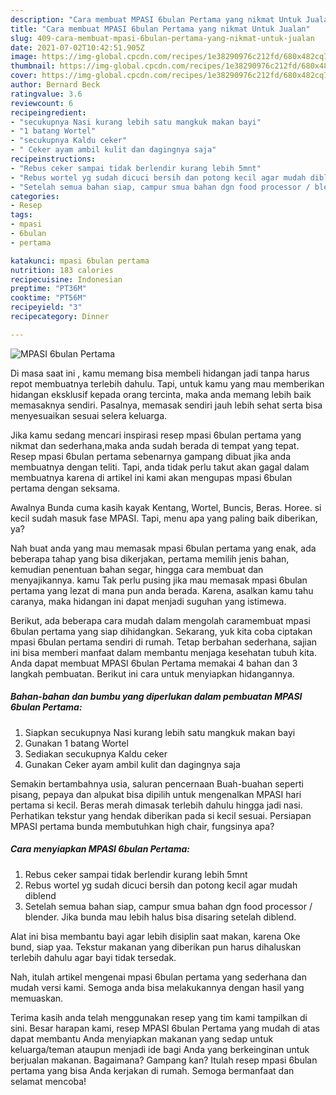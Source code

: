 ```yaml
---
description: "Cara membuat MPASI 6bulan Pertama yang nikmat Untuk Jualan"
title: "Cara membuat MPASI 6bulan Pertama yang nikmat Untuk Jualan"
slug: 409-cara-membuat-mpasi-6bulan-pertama-yang-nikmat-untuk-jualan
date: 2021-07-02T10:42:51.905Z
image: https://img-global.cpcdn.com/recipes/1e38290976c212fd/680x482cq70/mpasi-6bulan-pertama-foto-resep-utama.jpg
thumbnail: https://img-global.cpcdn.com/recipes/1e38290976c212fd/680x482cq70/mpasi-6bulan-pertama-foto-resep-utama.jpg
cover: https://img-global.cpcdn.com/recipes/1e38290976c212fd/680x482cq70/mpasi-6bulan-pertama-foto-resep-utama.jpg
author: Bernard Beck
ratingvalue: 3.6
reviewcount: 6
recipeingredient:
- "secukupnya Nasi kurang lebih satu mangkuk makan bayi"
- "1 batang Wortel"
- "secukupnya Kaldu ceker"
- " Ceker ayam ambil kulit dan dagingnya saja"
recipeinstructions:
- "Rebus ceker sampai tidak berlendir kurang lebih 5mnt"
- "Rebus wortel yg sudah dicuci bersih dan potong kecil agar mudah diblend"
- "Setelah semua bahan siap, campur smua bahan dgn food processor / blender. Jika bunda mau lebih halus bisa disaring setelah diblend."
categories:
- Resep
tags:
- mpasi
- 6bulan
- pertama

katakunci: mpasi 6bulan pertama 
nutrition: 183 calories
recipecuisine: Indonesian
preptime: "PT36M"
cooktime: "PT56M"
recipeyield: "3"
recipecategory: Dinner

---
```



![MPASI 6bulan Pertama](https://img-global.cpcdn.com/recipes/1e38290976c212fd/680x482cq70/mpasi-6bulan-pertama-foto-resep-utama.jpg)

Di masa  saat ini , kamu memang bisa membeli hidangan jadi tanpa harus repot membuatnya terlebih dahulu. Tapi, untuk kamu yang mau memberikan hidangan eksklusif kepada orang tercinta, maka anda memang lebih baik memasaknya sendiri. Pasalnya, memasak sendiri jauh lebih sehat serta bisa menyesuaikan sesuai selera keluarga.

Jika kamu sedang mencari inspirasi resep mpasi 6bulan pertama yang nikmat dan sederhana,maka anda sudah berada di tempat yang tepat. Resep mpasi 6bulan pertama  sebenarnya gampang dibuat jika anda membuatnya dengan teliti. Tapi, anda tidak perlu takut akan gagal dalam membuatnya 
karena di artikel ini kami akan mengupas mpasi 6bulan pertama dengan seksama.  

Awalnya Bunda cuma kasih kayak Kentang, Wortel, Buncis, Beras. Horee. si kecil sudah masuk fase MPASI. Tapi, menu apa yang paling baik diberikan, ya?

Nah buat anda yang mau memasak mpasi 6bulan pertama yang enak, ada beberapa tahap yang bisa dikerjakan, pertama memilih jenis bahan, kemudian penentuan bahan segar, hingga cara membuat dan menyajikannya. kamu Tak perlu pusing jika mau memasak mpasi 6bulan pertama yang lezat di mana pun anda berada. Karena, asalkan kamu  tahu caranya, maka hidangan ini dapat menjadi suguhan yang istimewa.

Berikut, ada beberapa cara mudah dalam mengolah caramembuat mpasi 6bulan pertama yang siap dihidangkan. Sekarang, yuk kita coba ciptakan mpasi 6bulan pertama sendiri di rumah. Tetap berbahan sederhana, sajian ini bisa memberi manfaat dalam membantu menjaga kesehatan tubuh kita. Anda dapat membuat MPASI 6bulan Pertama memakai 4 bahan dan 3 langkah pembuatan. Berikut ini cara untuk menyiapkan hidangannya.

<!--inarticleads1-->

##### Bahan-bahan dan bumbu yang diperlukan dalam pembuatan MPASI 6bulan Pertama:

1. Siapkan secukupnya Nasi kurang lebih satu mangkuk makan bayi
1. Gunakan 1 batang Wortel
1. Sediakan secukupnya Kaldu ceker
1. Gunakan  Ceker ayam ambil kulit dan dagingnya saja


Semakin bertambahnya usia, saluran pencernaan Buah-buahan seperti pisang, pepaya dan alpukat bisa dipilih untuk mengenalkan MPASI hari pertama si kecil. Beras merah dimasak terlebih dahulu hingga jadi nasi. Perhatikan tekstur yang hendak diberikan pada si kecil sesuai. Persiapan MPASI pertama bunda membutuhkan high chair, fungsinya apa? 

<!--inarticleads2-->

##### Cara menyiapkan MPASI 6bulan Pertama:

1. Rebus ceker sampai tidak berlendir kurang lebih 5mnt
1. Rebus wortel yg sudah dicuci bersih dan potong kecil agar mudah diblend
1. Setelah semua bahan siap, campur smua bahan dgn food processor / blender. Jika bunda mau lebih halus bisa disaring setelah diblend.


Alat ini bisa membantu bayi agar lebih disiplin saat makan, karena Oke bund, siap yaa. Tekstur makanan yang diberikan pun harus dihaluskan terlebih dahulu agar bayi tidak tersedak. 

Nah, itulah artikel mengenai  mpasi 6bulan pertama  yang sederhana dan mudah versi kami. Semoga anda bisa melakukannya dengan hasil yang memuaskan. 

Terima kasih anda telah menggunakan resep yang tim kami tampilkan di sini. Besar harapan kami, resep  MPASI 6bulan Pertama yang mudah di atas dapat membantu Anda menyiapkan makanan yang sedap untuk keluarga/teman ataupun menjadi ide bagi Anda yang berkeinginan untuk berjualan makanan. Bagaimana? Gampang kan? Itulah resep mpasi 6bulan pertama yang bisa Anda kerjakan di rumah. Semoga bermanfaat dan selamat mencoba!

